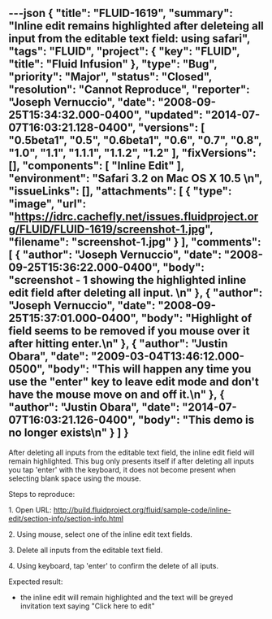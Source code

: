 ---json
{
  "title": "FLUID-1619",
  "summary": "Inline edit remains highlighted after deleteing all input from the editable text field: using safari",
  "tags": "FLUID",
  "project": {
    "key": "FLUID",
    "title": "Fluid Infusion"
  },
  "type": "Bug",
  "priority": "Major",
  "status": "Closed",
  "resolution": "Cannot Reproduce",
  "reporter": "Joseph Vernuccio",
  "date": "2008-09-25T15:34:32.000-0400",
  "updated": "2014-07-07T16:03:21.128-0400",
  "versions": [
    "0.5beta1",
    "0.5",
    "0.6beta1",
    "0.6",
    "0.7",
    "0.8",
    "1.0",
    "1.1",
    "1.1.1",
    "1.1.2",
    "1.2"
  ],
  "fixVersions": [],
  "components": [
    "Inline Edit"
  ],
  "environment": "Safari 3.2 on Mac OS X 10.5&#x20;\n",
  "issueLinks": [],
  "attachments": [
    {
      "type": "image",
      "url": "https://idrc.cachefly.net/issues.fluidproject.org/FLUID/FLUID-1619/screenshot-1.jpg",
      "filename": "screenshot-1.jpg"
    }
  ],
  "comments": [
    {
      "author": "Joseph Vernuccio",
      "date": "2008-09-25T15:36:22.000-0400",
      "body": "screenshot - 1 showing the highlighted inline edit field after deleting all input.&#x20;\n"
    },
    {
      "author": "Joseph Vernuccio",
      "date": "2008-09-25T15:37:01.000-0400",
      "body": "Highlight of field seems to be removed if you mouse over it after hitting enter.\n"
    },
    {
      "author": "Justin Obara",
      "date": "2009-03-04T13:46:12.000-0500",
      "body": "This will happen any time you use the \"enter\" key to leave edit mode and don't have the mouse move on and off  it.\n"
    },
    {
      "author": "Justin Obara",
      "date": "2014-07-07T16:03:21.126-0400",
      "body": "This demo is no longer exists\n"
    }
  ]
}
---
After deleting all inputs from the editable text field, the inline edit field will remain highlighted. This bug only presents itself  if after deleting all inputs you tap 'enter' with the keyboard, it does not become present when selecting blank space using the mouse.&#x20;

Steps to reproduce:

1\. Open URL: <http://build.fluidproject.org/fluid/sample-code/inline-edit/section-info/section-info.html>

2\. Using mouse, select one of the inline edit text fields.&#x20;

3\. Delete all inputs from the editable text field.&#x20;

4\. Using keyboard, tap 'enter' to confirm the delete of all iputs.&#x20;

Expected result:&#x20;

* the inline edit will remain highlighted and the text will be greyed invitation text saying "Click here to edit"

        